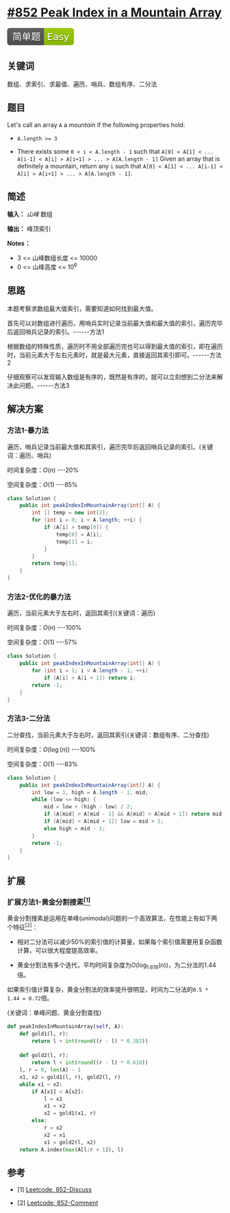 # [#852 Peak Index in a Mountain Array](https://leetcode.com/problems/peak-index-in-a-mountain-array/)

![Easy](/figures/Easy.svg)

## 关键词

数组、求索引、求最值、遍历、哨兵、数组有序、二分法

## 题目

Let's call an array `A` a _mountain_ if the following properties hold:

+ `A.length >= 3`

+ There exists some `0 < i < A.length - 1` such that `A[0] < A[1] < ... A[i-1] < A[i] > A[i+1] > ... > A[A.length - 1]`
Given an array that is definitely a mountain, return any `i` such that `A[0] < A[1] < ... A[i-1] < A[i] > A[i+1] > ... > A[A.length - 1]`.

## 简述

**输入：** _山峰_ 数组

**输出：** 峰顶索引

**Notes：**

+ 3 <= 山峰数组长度 <= 10000
+ 0 <= 山峰高度 <= $10^6$

## 思路

本题考察求数组最大值索引，需要知道如何找到最大值。

首先可以对数组进行遍历，用哨兵实时记录当前最大值和最大值的索引，遍历完毕后返回哨兵记录的索引。------方法1

根据数组的特殊性质，遍历时不用全部遍历完也可以得到最大值的索引，即在遍历时，当前元素大于左右元素时，就是最大元素，直接返回其索引即可。------方法2

仔细观察可以发现输入数组是有序的，既然是有序的，就可以立刻想到二分法来解决此问题。------方法3

## 解决方案

### 方法1-暴力法

遍历，哨兵记录当前最大值和其索引，遍历完毕后返回哨兵记录的索引。(关键词：遍历、哨兵)

时间复杂度：$O(n)$ ---20%

空间复杂度：$O(1)$ ---85%

``` java
class Solution {
    public int peakIndexInMountainArray(int[] A) {
        int [] temp = new int[2];
        for (int i = 0; i < A.length; ++i) {
            if (A[i] > temp[0]) {
                temp[0] = A[i];
                temp[1] = i;
            }
        }
        return temp[1];
    }
}
```

### 方法2-优化的暴力法

遍历，当前元素大于左右时，返回其索引(关键词：遍历)

时间复杂度：$O(n)$ ---100%

空间复杂度：$O(1)$ ---57%

``` java
class Solution {
    public int peakIndexInMountainArray(int[] A) {
        for (int i = 1; i < A.length - 1; ++i)
            if (A[i] > A[i + 1]) return i;
        return -1;
    }
}
```

### 方法3-二分法

二分查找，当前元素大于左右时，返回其索引(关键词：数组有序、二分查找)

时间复杂度：$O(\log(n))$ ---100%

空间复杂度：$O(1)$ ---83%

``` java
class Solution {
    public int peakIndexInMountainArray(int[] A) {
        int low = 1, high = A.length - 1, mid;
        while (low <= high) {
            mid = low + (high - low) / 2;
            if (A[mid] > A[mid - 1] && A[mid] > A[mid + 1]) return mid;
            if (A[mid] < A[mid + 1]) low = mid + 1;
            else high = mid - 1;
        }
        return -1;
    }
}
```

## 扩展

### 扩展方法1-黄金分割搜素[$^{[1]}$](#refer-anchor-1)

黄金分割搜素是运用在单峰(unimodal)问题的一个高效算法，在性能上有如下两个特征[$^{[2]}$](#refer-anchor-2)：

+ 相对二分法可以减少50%的索引值的计算量，如果每个索引值需要用复杂函数计算，可以很大程度提高效率。

+ 黄金分割法有多个迭代，平均时间复杂度为$O(\log_{1.618}(n))$，为二分法的1.44倍。

如果索引值计算复杂，黄金分割法的效率提升很明显，时间为二分法的`0.5 * 1.44 = 0.72`倍。

(关键词：单峰问题、黄金分割查找)

``` python
def peakIndexInMountainArray(self, A):
    def gold1(l, r):
        return l + int(round((r - l) * 0.382))

    def gold2(l, r):
        return l + int(round((r - l) * 0.618))
    l, r = 0, len(A) - 1
    x1, x2 = gold1(l, r), gold2(l, r)
    while x1 < x2:
        if A[x1] < A[x2]:
            l = x1
            x1 = x2
            x2 = gold1(x1, r)
        else:
            r = x2
            x2 = x1
            x1 = gold2(l, x2)
    return A.index(max(A[l:r + 1]), l)
```

## 参考

<div id="refer-anchor-1"></div>

+ [1] [Leetcode. 852-Discuss](https://leetcode.com/problems/peak-index-in-a-mountain-array/discuss/139848/C++JavaPython-Better-than-Binary-Search)

<div id="refer-anchor-2"></div>

+ [2] [Leetcode. 852-Comment](https://leetcode.com/problems/peak-index-in-a-mountain-array/discuss/139848/C++JavaPython-Better-than-Binary-Search/245390)